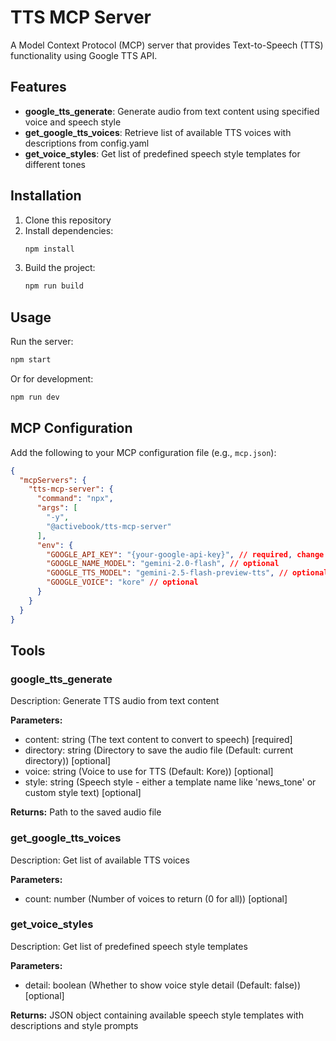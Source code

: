 # TTS MCP Server

A Model Context Protocol (MCP) server that provides Text-to-Speech (TTS) functionality using Google TTS API.

## Features

- **google_tts_generate**: Generate audio from text content using specified voice and speech style
- **get_google_tts_voices**: Retrieve list of available TTS voices with descriptions from config.yaml
- **get_voice_styles**: Get list of predefined speech style templates for different tones

## Installation

1. Clone this repository
2. Install dependencies:
   ```bash
   npm install
   ```
3. Build the project:
   ```bash
   npm run build
   ```

## Usage

Run the server:
```bash
npm start
```

Or for development:
```bash
npm run dev
```

## MCP Configuration

Add the following to your MCP configuration file (e.g., `mcp.json`):

```json
{
  "mcpServers": {
    "tts-mcp-server": {
      "command": "npx",
      "args": [
        "-y",
        "@activebook/tts-mcp-server"
      ],
      "env": {
        "GOOGLE_API_KEY": "{your-google-api-key}", // required, change to your own key
        "GOOGLE_NAME_MODEL": "gemini-2.0-flash", // optional
        "GOOGLE_TTS_MODEL": "gemini-2.5-flash-preview-tts", // optional
        "GOOGLE_VOICE": "kore" // optional
      }
    }
  }
}
```

## Tools

### google_tts_generate

Description: Generate TTS audio from text content

**Parameters:**

- content: string (The text content to convert to speech) [required]
- directory: string (Directory to save the audio file (Default: current directory)) [optional]
- voice: string (Voice to use for TTS (Default: Kore)) [optional]
- style: string (Speech style - either a template name like 'news_tone' or custom style text) [optional]

**Returns:** Path to the saved audio file

### get_google_tts_voices

Description: Get list of available TTS voices

**Parameters:**

- count: number (Number of voices to return (0 for all)) [optional]

### get_voice_styles

Description: Get list of predefined speech style templates

**Parameters:**

- detail: boolean (Whether to show voice style detail (Default: false)) [optional]

**Returns:** JSON object containing available speech style templates with descriptions and style prompts

